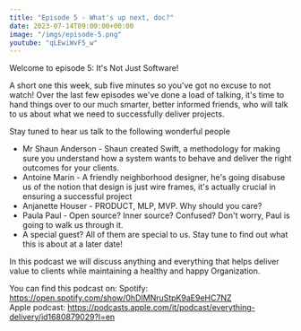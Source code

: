 ```yaml
---
title: "Episode 5 - What's up next, doc?"
date: 2023-07-14T09:00:00+00:00
image: "/imgs/episode-5.png"
youtube: "qLEwiWvF5_w"
---
```


Welcome to episode 5: It's Not Just Software!

A short one this week, sub five minutes so you've got no excuse to not watch! Over the last few episodes we've done a load of talking, it's time to hand things over to our much smarter, better informed friends, who will talk to us about what we need to successfully deliver projects.

<!--more-->

Stay tuned to hear us talk to the following wonderful people

* Mr Shaun Anderson - Shaun created Swift, a methodology for making sure you understand how a system wants to behave and deliver the right outcomes for your clients.
* Antoine Marin - A friendly neighborhood designer, he's going disabuse us of the notion that design is just wire frames, it's actually crucial in ensuring a successful project
* Anjanette Houser - PRODUCT, MLP, MVP. Why should you care?
* Paula Paul - Open source? Inner source? Confused? Don't worry, Paul is going to walk us through it.
* A special guest? All of them are special to us. Stay tune to find out what this is about at a later date!


In this podcast we will discuss anything and everything that helps deliver value to clients while maintaining a healthy and happy Organization.

You can find this podcast on:
Spotify: https://open.spotify.com/show/0hDIMNruStpK9aE9eHC7NZ  
Apple podcast: https://podcasts.apple.com/it/podcast/everything-delivery/id1680879029?l=en  
